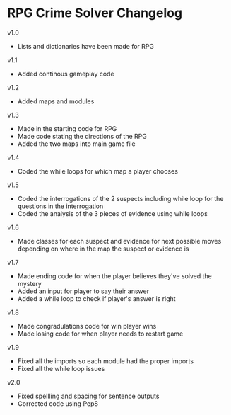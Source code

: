 # RPG Crime Solver Changelog

v1.0
- Lists and dictionaries have been made for RPG

v1.1
- Added continous gameplay code

v1.2
- Added maps and modules

v1.3
- Made in the starting code for RPG
- Made code stating the directions of the RPG
- Added the two maps into main game file 

v1.4
- Coded the while loops for which map a player chooses

v1.5
- Coded the interrogations of the 2 suspects including while loop for the questions in the interrogation
- Coded the analysis of the 3 pieces of evidence using while loops

v1.6
- Made classes for each suspect and evidence for next possible moves depending on where in the map the suspect or evidence is

v1.7
- Made ending code for when the player believes they've solved the mystery
- Added an input for player to say their answer
- Added a while loop to check if player's answer is right

v1.8
- Made congradulations code for win player wins
- Made losing code for when player needs to restart game

v1.9
- Fixed all the imports so each module had the proper imports
- Fixed all the while loop issues

v2.0
- Fixed spellling and spacing for sentence outputs
- Corrected code using Pep8


